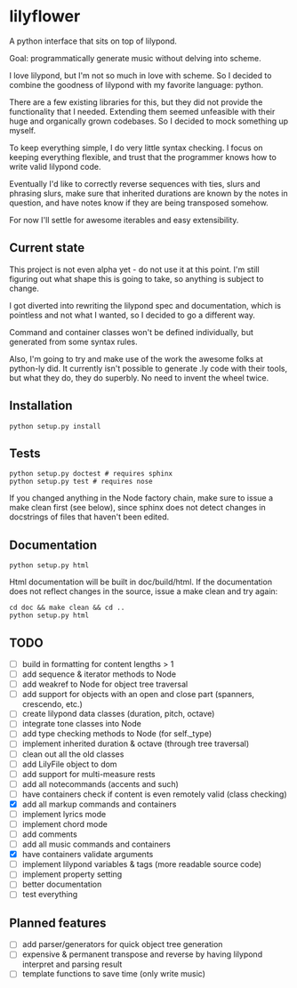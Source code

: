 # lilyflower
A python interface that sits on top of lilypond.

Goal: programmatically generate music without delving into scheme.

I love lilypond, but I'm not so much in love with scheme. So I decided to
combine the goodness of lilypond with my favorite language: python.

There are a few existing libraries for this, but they did not provide
the functionality that I needed. Extending them seemed unfeasible with
their huge and organically grown codebases. So I decided to mock something
up myself.

To keep everything simple, I do very little syntax checking. I focus
on keeping everything flexible, and trust that the programmer knows
how to write valid lilypond code.

Eventually I'd like to correctly reverse sequences with ties, slurs and
phrasing slurs, make sure that inherited durations are known by the notes
in question, and have notes know if they are being transposed somehow.

For now I'll settle for awesome iterables and easy extensibility.

## Current state
This project is not even alpha yet - do not use it at this point. I'm still
figuring out what shape this is going to take, so anything is subject to change.

I got diverted into rewriting the lilypond spec and documentation, which is pointless and not what I wanted, so I decided to go a different way.

Command and container classes won't be defined individually, but generated from some syntax rules.

Also, I'm going to try and make use of the work the awesome folks at python-ly did. It currently isn't possible to generate .ly code with their tools, but what they do, they do superbly. No need to invent the wheel twice.

## Installation
```
python setup.py install
```

## Tests
```
python setup.py doctest # requires sphinx
python setup.py test # requires nose
```

If you changed anything in the Node factory chain, make sure to issue
a make clean first (see below), since sphinx does not detect changes in
docstrings of files that haven't been edited.

## Documentation
```
python setup.py html
```
Html documentation will be built in doc/build/html. If the documentation
does not reflect changes in the source, issue a make clean and try again:

```
cd doc && make clean && cd ..
python setup.py html
```

## TODO
- [ ] build in formatting for content lengths > 1
- [ ] add sequence & iterator methods to Node
- [ ] add weakref to Node for object tree traversal
- [ ] add support for objects with an open and close part (spanners, crescendo, etc.)
- [ ] create lilypond data classes (duration, pitch, octave)
- [ ] integrate tone classes into Node
- [ ] add type checking methods to Node (for self.\_type)
- [ ] implement inherited duration & octave (through tree traversal)
- [ ] clean out all the old classes
- [ ] add LilyFile object to dom
- [ ] add support for multi-measure rests
- [ ] add all notecommands (accents and such)
- [ ] have containers check if content is even remotely valid (class checking)
- [x] add all markup commands and containers
- [ ] implement lyrics mode
- [ ] implement chord mode
- [ ] add comments
- [ ] add all music commands and containers
- [x] have containers validate arguments
- [ ] implement lilypond variables & tags (more readable source code)
- [ ] implement property setting
- [ ] better documentation
- [ ] test everything

## Planned features
- [ ] add parser/generators for quick object tree generation
- [ ] expensive & permanent transpose and reverse by having lilypond interpret and parsing result
- [ ] template functions to save time (only write music)
